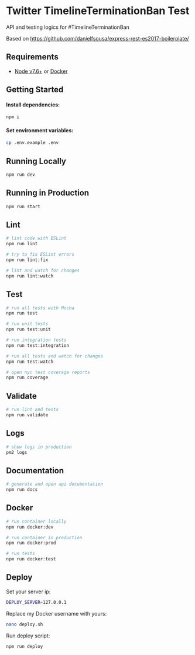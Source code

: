 # Twitter TimelineTerminationBan Test

API and testing logics for #TimelineTerminationBan

Based on https://github.com/danielfsousa/express-rest-es2017-boilerplate/

## Requirements

 - [Node v7.6+](https://nodejs.org/en/download/current/) or [Docker](https://www.docker.com/)

## Getting Started

#### Install dependencies:

```bash
npm i
```

#### Set environment variables:

```bash
cp .env.example .env
```

## Running Locally

```bash
npm run dev
```

## Running in Production

```bash
npm run start
```

## Lint

```bash
# lint code with ESLint
npm run lint

# try to fix ESLint errors
npm run lint:fix

# lint and watch for changes
npm run lint:watch
```

## Test

```bash
# run all tests with Mocha
npm run test

# run unit tests
npm run test:unit

# run integration tests
npm run test:integration

# run all tests and watch for changes
npm run test:watch

# open nyc test coverage reports
npm run coverage
```

## Validate

```bash
# run lint and tests
npm run validate
```

## Logs

```bash
# show logs in production
pm2 logs
```

## Documentation

```bash
# generate and open api documentation
npm run docs
```

## Docker

```bash
# run container locally
npm run docker:dev

# run container in production
npm run docker:prod

# run tests
npm run docker:test
```

## Deploy

Set your server ip:

```bash
DEPLOY_SERVER=127.0.0.1
```

Replace my Docker username with yours:

```bash
nano deploy.sh
```

Run deploy script:

```bash
npm run deploy
```
